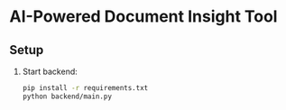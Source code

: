 # AI-Powered Document Insight Tool

## Setup
1. Start backend:
   ```bash
   pip install -r requirements.txt
   python backend/main.py

